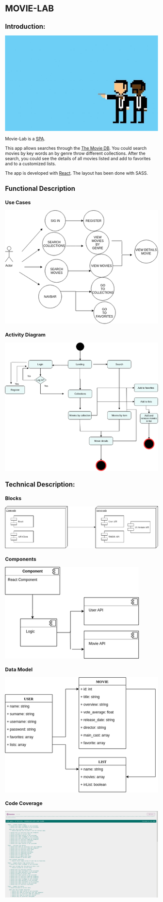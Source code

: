 # MOVIE-LAB

## Introduction:

![](images/pf-pixel.jpg)

Movie-Lab is a [SPA](https://en.wikipedia.org/wiki/Single-page_application).

This app allows searches through the [The Movie DB](https://www.themoviedb.org/). 
You could search movies by key words an by genre throw different collections. 
After the search, you could see the details of all movies listed and add to favorites and to a customized lists.

The app is developed with [React](https://reactjs.org). The layout has been done with SASS. 

## Functional Description

### Use Cases

![Use Cases](images/uses-cases.png)

### Activity Diagram

![](images/activity-diagram.png
)



## Technical Description:

### Blocks

![Blocks](images/block-diagram.png)

### Components

![Components](images/component-diagram.png
)

### Data Model

![Data Model](images/model-diagram.png
)

### Code Coverage

![Code Coverage](images/coverage.png)
